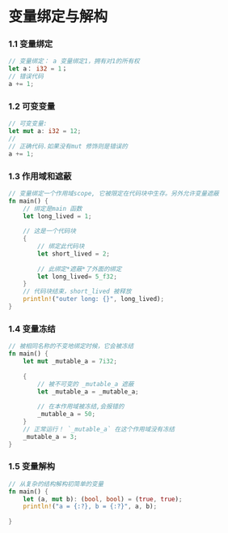 # 变量绑定与解构

### 1.1 变量绑定

```rust
// 变量绑定： a 变量绑定1，拥有对1的所有权
let a： i32 = 1；
// 错误代码
a += 1;
```

### 1.2  可变变量

```rust
// 可变变量:
let mut a: i32 = 12;
// 
// 正确代码.如果没有mut 修饰则是错误的
a += 1;
```

### 1.3 作用域和遮蔽

```rust
// 变量绑定一个作用域scope, 它被限定在代码块中生存。另外允许变量遮蔽
fn main() {
    // 绑定是main 函数
    let long_lived = 1;
    
    // 这是一个代码块
    {
        // 绑定此代码块
        let short_lived = 2;
        
        // 此绑定*遮蔽*了外面的绑定
        let long_lived= 5_f32;       
    }
    // 代码块结束，short_lived 被释放
    println!("outer long: {}", long_lived);
}
```

### 1.4 变量冻结

```rust
// 被相同名称的不变地绑定时候，它会被冻结
fn main() {
    let mut _mutable_a = 7i32;
    
    {
        // 被不可变的 _mutable_a 遮蔽
        let _mutable_a = _mutable_a;
        
        // 在本作用域被冻结,会报错的
        _mutable_a = 50;
    }
    // 正常运行！ `_mutable_a` 在这个作用域没有冻结
    _mutable_a = 3;
}
```

### 1.5 变量解构

```rust
// 从复杂的结构解构初简单的变量
fn main() {
    let (a, mut b): (bool, bool) = (true, true);
    println!("a = {:?}, b = {:?}", a, b);
 
}
```

